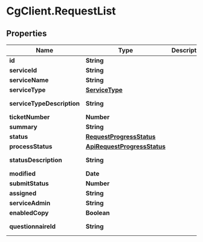# CgClient.RequestList

## Properties

Name | Type | Description | Notes
------------ | ------------- | ------------- | -------------
**id** | **String** |  | [optional] 
**serviceId** | **String** |  | [optional] 
**serviceName** | **String** |  | [optional] 
**serviceType** | [**ServiceType**](ServiceType.md) |  | [optional] 
**serviceTypeDescription** | **String** |  | [optional] [readonly] 
**ticketNumber** | **Number** |  | [optional] 
**summary** | **String** |  | [optional] 
**status** | [**RequestProgressStatus**](RequestProgressStatus.md) |  | [optional] 
**processStatus** | [**ApiRequestProgressStatus**](ApiRequestProgressStatus.md) |  | [optional] 
**statusDescription** | **String** |  | [optional] [readonly] 
**modified** | **Date** |  | [optional] 
**submitStatus** | **Number** |  | [optional] 
**assigned** | **String** |  | [optional] 
**serviceAdmin** | **String** |  | [optional] 
**enabledCopy** | **Boolean** |  | [optional] 
**questionnaireId** | **String** |  | [optional] [readonly] 


